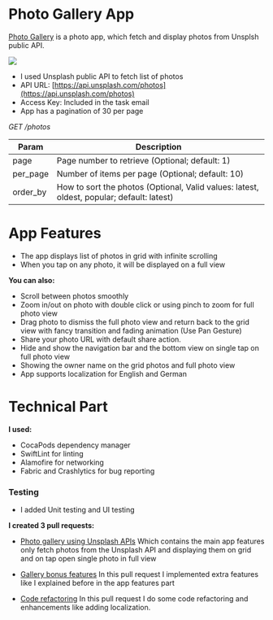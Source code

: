 # Photo Gallery App


[Photo Gallery](https://github.com/ReemHesham/photo-gallery-app) is a photo app, which fetch and display photos from Unsplsh public API.

![](https://github.com/ReemHesham/photo-gallery-app/blob/master/GalleryDemo.gif)

  - I used Unsplash public API to fetch list of photos
  - API URL: [https://api.unsplash.com/photos](https://api.unsplash.com/photos)
  - Access Key: Included in the task email
  - App has a pagination of 30 per page

_GET /photos_

| Param | Description |
| ------ | ------ |
| page | Page number to retrieve (Optional; default: 1) |
| per_page | Number of items per page (Optional; default: 10) |
| order_by | How to sort the photos (Optional, Valid values: latest, oldest, popular; default: latest) |

# App Features

  - The app displays list of photos in grid with infinite scrolling
  - When you tap on any photo, it will be displayed on a full view

**You can also:**

- Scroll between photos smoothly
- Zoom in/out on photo with double click or using pinch to zoom for full photo view
- Drag photo to dismiss the full photo view and return back to the grid view with fancy transition and fading animation (Use Pan Gesture)
- Share your photo URL with default share action.
- Hide and show the navigation bar and the bottom view on single tap on full photo view
- Showing the owner name on the grid photos and full photo view
- App supports localization for English and German

# Technical Part

**I used:**

- CocaPods dependency manager
- SwiftLint for linting
- Alamofire for networking
- Fabric and Crashlytics for bug reporting

### Testing

- I added Unit testing and UI testing

**I created 3 pull requests:**

- [Photo gallery using Unsplash APIs](https://github.com/ReemHesham/photo-gallery-app/pull/1) Which contains the main app features only fetch photos from the Unsplash API and displaying them on grid and on tap open single photo in full view

- [Gallery bonus features](https://github.com/ReemHesham/photo-gallery-app/pull/2) In this pull request I implemented extra features like I explained before in the app features part

- [Code refactoring](https://github.com/ReemHesham/photo-gallery-app/pull/3) In this pull request I do some code refactoring and enhancements like adding localization.
